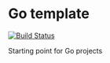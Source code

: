 # Go template
[![Build Status](https://travis-ci.org/odacremolbap/go-project-template.svg?branch=master)](https://travis-ci.org/odacremolbap/go-project-template) 

Starting point for Go projects

